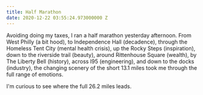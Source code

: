 ```yaml
---
title: Half Marathon
date: 2020-12-22 03:55:24.973000000 Z
---
```


Avoiding doing my taxes, I ran a half marathon yesterday afternoon. From West Philly (a bit hood), to Independence Hall (decadence), through the Homeless Tent City (mental health crisis), up the Rocky Steps (inspiration), down to the riverside trail (beauty), around Rittenhouse Square (wealth), by The Liberty Bell (history), across I95 (engineering), and down to the docks (industry), the changing scenery of the short 13.1 miles took me through the full range of emotions.

I'm curious to see where the full 26.2 miles leads.  

